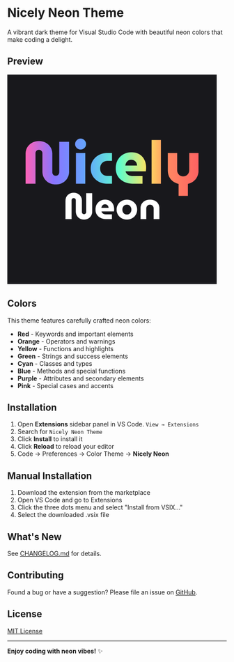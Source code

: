 # Nicely Neon Theme

A vibrant dark theme for Visual Studio Code with beautiful neon colors that make coding a delight.

## Preview

![Theme Preview](./img/icon.png)

## Colors

This theme features carefully crafted neon colors:

- **Red** - Keywords and important elements
- **Orange** - Operators and warnings
- **Yellow** - Functions and highlights
- **Green** - Strings and success elements
- **Cyan** - Classes and types
- **Blue** - Methods and special functions
- **Purple** - Attributes and secondary elements
- **Pink** - Special cases and accents

## Installation

1. Open **Extensions** sidebar panel in VS Code. `View → Extensions`
2. Search for `Nicely Neon Theme`
3. Click **Install** to install it
4. Click **Reload** to reload your editor
5. Code → Preferences → Color Theme → **Nicely Neon**

## Manual Installation

1. Download the extension from the marketplace
2. Open VS Code and go to Extensions
3. Click the three dots menu and select "Install from VSIX..."
4. Select the downloaded .vsix file

## What's New

See [CHANGELOG.md](CHANGELOG.md) for details.

## Contributing

Found a bug or have a suggestion? Please file an issue on [GitHub](https://github.com/yourusername/nicely-neon-theme/issues).

## License

[MIT License](LICENSE)

---

**Enjoy coding with neon vibes!** ✨
